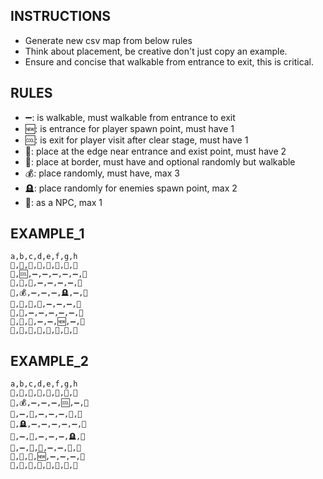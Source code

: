 ## INSTRUCTIONS

- Generate new csv map from below rules
- Think about placement, be creative don't just copy an example.
- Ensure and concise that walkable from entrance to exit, this is critical.

## RULES

- ➖: is walkable, must walkable from entrance to exit
- 🆕: is entrance for player spawn point, must have 1
- 🆒: is exit for player visit after clear stage, must have 1
- 🚪: place at the edge near entrance and exist point, must have 2
- 🌳: place at border, must have and optional randomly but walkable
- 💰: place randomly, must have, max 3
- 🪦: place randomly for enemies spawn point, max 2
- 🦀: as a NPC, max 1

## EXAMPLE_1

```csv
a,b,c,d,e,f,g,h
🌳,🚪,🌳,🌳,🌳,🌳,🌳,🌳
🌳,🆒,➖,➖,➖,➖,➖,🌳
🌳,🌳,🌳,➖,➖,➖,➖,🌳
🌳,💰,➖,➖,➖,🪦,➖,🌳
🌳,🌳,🌳,🌳,➖,➖,➖,🌳
🌳,🦀,➖,➖,➖,➖,➖,🌳
🌳,🌳,🌳,➖,➖,🆕,➖,🌳
🌳,🌳,🌳,🌳,🌳,🚪,🌳,🌳
```

## EXAMPLE_2

```csv
a,b,c,d,e,f,g,h
🌳,🌳,🌳,🌳,🌳,🚪,🌳,🌳
🌳,💰,➖,➖,➖,🆒,➖,🌳
🌳,➖,🌳,➖,➖,➖,🦀,🌳
🌳,🪦,➖,➖,➖,➖,➖,🌳
🌳,➖,🌳,➖,➖,➖,🪦,🌳
🌳,➖,🌳,🌳,➖,➖,🌳,🌳
🌳,🌳,🌳,🆕,➖,➖,➖,🌳
🌳,🌳,🌳,🚪,🌳,🌳,🌳,🌳
```
